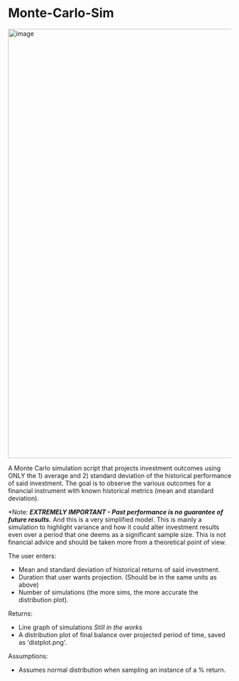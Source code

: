 # Monte-Carlo-Sim

<img width="968" alt="image" src="https://user-images.githubusercontent.com/16807446/88862501-75520880-d1ce-11ea-993b-917cbdb767c6.png">

A Monte Carlo simulation script that projects investment outcomes using ONLY the 1) average and 2) standard deviation of the historical performance of said investment. The goal is to observe the various outcomes for a financial instrument with known historical metrics (mean and standard deviation). 

*Note: ***EXTREMELY IMPORTANT - Past performance is no guarantee of future results.***  And this is a very simplified model. This is mainly a simulation to highlight variance and how it could alter investment results even over a period that one deems as a significant sample size.  This is not financial advice and should be taken more from a theoretical point of view. 

The user enters:
- Mean and standard deviation of historical returns of said investment. 
- Duration that user wants projection.  (Should be in the same units as above)
- Number of simulations (the more sims, the more accurate the distribution plot). 

Returns:
- Line graph of simulations *Still in the works*
- A distribution plot of final balance over projected period of time, saved as 'distplot.png'.

Assumptions:
- Assumes normal distribution when sampling an instance of a % return. 
